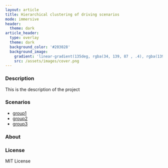```yaml
---
layout: article
title: Hierarchical clustering of driving scenarios
mode: immersive
header:
  theme: dark
article_header:
  type: overlay
  theme: dark
  background_color: '#203028'
  background_image:
    gradient: 'linear-gradient(135deg, rgba(34, 139, 87 , .4), rgba(139, 34, 139, .4))'
    src: /assets/images/cover.png
---
```

### Description

This is the description of the project

### Scenarios

- [group1](scenarios/group1/)
- [group2](scenarios/group2/)
- [group3](scenarios/group3/)

### About

### License

MIT License

